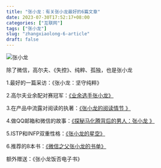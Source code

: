```yaml
---
title: "张小龙：有关张小龙最好的6篇文章"
date: 2023-07-30T17:52:17+08:00
categories: ["互联网"]
tags: ["张小龙"]
slug: "zhangxiaolong-6-article"
draft: false
---
```


![张小龙](https://user-images.githubusercontent.com/140932955/257044330-5177c933-4ae1-494e-9c35-91a2190b4dbb.JPEG)

除了微信，高尔夫、《失控》、纯粹、孤独，也是张小龙

1.最好的一篇采访：《张小龙：坚守纯粹》

2.高尔夫业余配对赛冠军：[《业余选手张小龙》](https://mp.weixin.qq.com/s/3vzE9W-W-jz6xev5whQuDw)

3.在产品中流露对阅读的执著：[《张小龙的阅读情节 》](https://mp.weixin.qq.com/s/qteIC2MouEKwwgjl6TCRaQ)

4.做QQ邮箱和微信的故事：[《探秘马化腾背后的男人：张小龙 》](https://www.sohu.com/a/121700124_447796)

5.ISTP和INFP双重性格：[《张小龙的星空》](https://www.huxiu.com/article/154211.html)

6.推荐的8本书：[《微信之父张小龙的书单》](https://www.woshipm.com/pmd/84550.html)

额外赠送：《张小龙饭否电子书》


